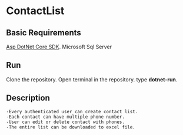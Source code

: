 # ContactList

## Basic Requirements
   [Asp DotNet Core SDK](https://www.microsoft.com/net/learn/get-started/windows/).
   Microsoft Sql Server
    
## Run
   Clone the repository.
   Open terminal in the repository.
   type **dotnet-run**.
    
## Description
    -Every authenticated user can create contact list.
    -Each contact can have multiple phone number.
    -User can edit or delete contact with phones.
    -The entire list can be downloaded to excel file.
